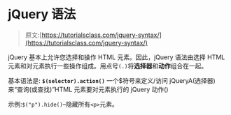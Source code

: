 # jQuery 语法

> 原文:[https://tutorialsclass.com/jquery-syntax/](https://tutorialsclass.com/jquery-syntax/)

jQuery 基本上允许您选择和操作 HTML 元素。因此，jQuery 语法由选择 HTML 元素和对元素执行一些操作组成。用点号`(.)`将**选择器**和**动作**组合在一起。

基本语法是: **`$(selector).action()`** 一个$符号来定义/访问 jQueryA(选择器)来“查询(或查找)”HTML 元素要对元素执行的 jQuery 动作()

示例:`$("p").hide()`–隐藏所有`<p>`元素。